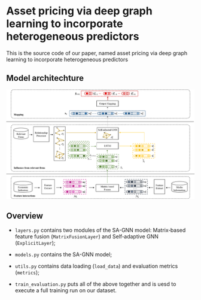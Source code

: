 # Asset pricing via deep graph learning to incorporate heterogeneous predictors
This is the source code of our paper, 
named asset pricing via deep graph learning to incorporate heterogeneous predictors

## Model architechture
![image](./Pictures/model_architecture.png) 

## Overview
* `layers.py` contains two modules of the SA-GNN model: Matrix‐based feature fusion (`MatrixFusionLayer`) and 
  Self‐adaptive GNN (`ExplicitLayer`);
  
* `models.py` contains the SA-GNN model;

* `utils.py` contains data loading (`load_data`) 
  and evaluation metrics (`metrics`);

* `train_evaluation.py` puts all of the above together and is uesd to execute
a full training run on our dataset.






